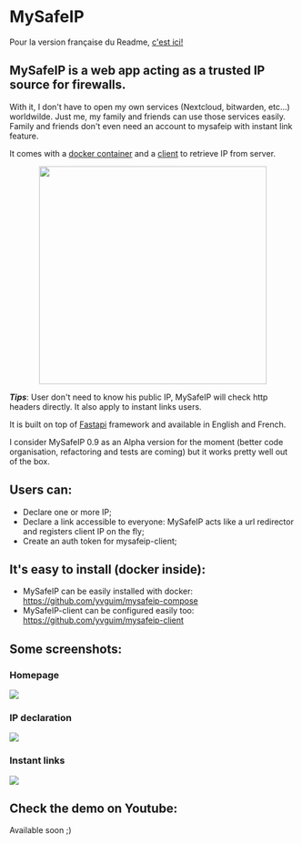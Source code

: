 # MySafeIP

Pour la version française du Readme, [c'est ici!](./README-FR.md)

## MySafeIP is a web app acting as a trusted IP source for firewalls.
With it, I don't have to open my own services (Nextcloud, bitwarden, etc...) worldwilde. Just me, my family and friends can use those services easily. Family and friends don't even need an account to mysafeip with instant link feature.

It comes with a [docker container](https://github.com/yvguim/mysafeip-compose) and a [client](https://github.com/yvguim/mysafeip-client) to retrieve IP from server.
<p align="center">
  <img width="400" height="383" src="https://raw.githubusercontent.com/yvguim/mysafeip/main/docs/diag.png">
</p>

***Tips***: User don't need to know his public IP, MySafeIP will check http headers directly. It also apply to instant links users.

It is built on top of [Fastapi](https://github.com/tiangolo/fastapi) framework and available in English and French.

I consider MySafeIP 0.9 as an Alpha version for the moment (better code organisation, refactoring and tests are coming) but it works pretty well out of the box.

## Users can:
- Declare one or more IP;
- Declare a link accessible to everyone: MySafeIP acts like a url redirector and registers client IP on the fly;
- Create an auth token for mysafeip-client;

## It's easy to install (docker inside):
- MySafeIP can be easily installed with docker: https://github.com/yvguim/mysafeip-compose
- MySafeIP-client can be configured easily too: https://github.com/yvguim/mysafeip-client

## Some screenshots:
### Homepage
![](https://raw.githubusercontent.com/yvguim/mysafeip/main/docs/cap0.png)
### IP declaration
![](https://raw.githubusercontent.com/yvguim/mysafeip/main/docs/cap1.png)
### Instant links
![](https://raw.githubusercontent.com/yvguim/mysafeip/main/docs/cap2.png)

## Check the demo on Youtube:

Available soon ;)
